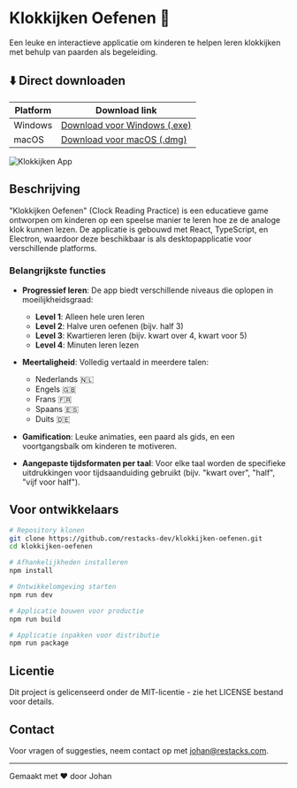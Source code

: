 # Klokkijken Oefenen 🐴

Een leuke en interactieve applicatie om kinderen te helpen leren klokkijken met behulp van paarden als begeleiding.

## ⬇️ Direct downloaden

| Platform | Download link |
|----------|---------------|
| Windows | [Download voor Windows (.exe)](https://github.com/restacks-dev/klokkijken-oefenen/releases/download/v0.0.1/Klokkijken.met.Paarden.Setup.0.0.1.exe.zip) |
| macOS | [Download voor macOS (.dmg)](https://github.com/restacks-dev/klokkijken-oefenen/releases/download/v0.0.1/Klokkijken.met.Paarden-0.0.1-arm64.dmg) |

![Klokkijken App](https://github.com/user-attachments/assets/0416830a-1daf-4fe2-90da-69d1ee22b9cb)

## Beschrijving

"Klokkijken Oefenen" (Clock Reading Practice) is een educatieve game ontworpen om kinderen op een speelse manier te leren hoe ze de analoge klok kunnen lezen. De applicatie is gebouwd met React, TypeScript, en Electron, waardoor deze beschikbaar is als desktopapplicatie voor verschillende platforms.

### Belangrijkste functies

- **Progressief leren**: De app biedt verschillende niveaus die oplopen in moeilijkheidsgraad:
  - **Level 1**: Alleen hele uren leren
  - **Level 2**: Halve uren oefenen (bijv. half 3)
  - **Level 3**: Kwartieren leren (bijv. kwart over 4, kwart voor 5)
  - **Level 4**: Minuten leren lezen

- **Meertaligheid**: Volledig vertaald in meerdere talen:
  - Nederlands 🇳🇱
  - Engels 🇬🇧
  - Frans 🇫🇷
  - Spaans 🇪🇸
  - Duits 🇩🇪

- **Gamification**: Leuke animaties, een paard als gids, en een voortgangsbalk om kinderen te motiveren.

- **Aangepaste tijdsformaten per taal**: Voor elke taal worden de specifieke uitdrukkingen voor tijdsaanduiding gebruikt (bijv. "kwart over", "half", "vijf voor half").

## Voor ontwikkelaars

```bash
# Repository klonen
git clone https://github.com/restacks-dev/klokkijken-oefenen.git
cd klokkijken-oefenen

# Afhankelijkheden installeren
npm install

# Ontwikkelomgeving starten
npm run dev

# Applicatie bouwen voor productie
npm run build

# Applicatie inpakken voor distributie
npm run package
```

## Licentie

Dit project is gelicenseerd onder de MIT-licentie - zie het LICENSE bestand voor details.

## Contact

Voor vragen of suggesties, neem contact op met [johan@restacks.com](mailto:johan@restacks.com).

---

Gemaakt met ❤️ door Johan

